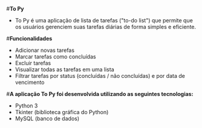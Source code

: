 #**To Py**

  - To Py é uma aplicação de lista de tarefas ("to-do list") que permite que os usuários gerenciem suas tarefas diárias de forma simples e eficiente.
 
#**Funcionalidades**

  - Adicionar novas tarefas
  - Marcar tarefas como concluídas
  - Excluir tarefas
  - Visualizar todas as tarefas em uma lista
  - Filtrar tarefas por status (concluídas / não concluídas) e por data de vencimento

#**A aplicação To Py foi desenvolvida utilizando as seguintes tecnologias:**

  - Python 3
  - Tkinter (biblioteca gráfica do Python)
  - MySQL (banco de dados)
